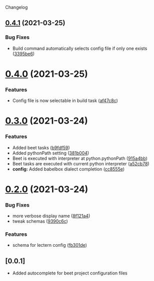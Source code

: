 Changelog

## [0.4.1](https://github.com/mcbeet/vscode-beet/compare/v0.4.0...v0.4.1) (2021-03-25)


### Bug Fixes

* Build command automatically selects config file if only one exists ([3395be6](https://github.com/mcbeet/vscode-beet/commit/3395be6a5f63037ff1e8fc0369324bb15876e7dc))

# [0.4.0](https://github.com/mcbeet/vscode-beet/compare/v0.3.0...v0.4.0) (2021-03-25)


### Features

* Config file is now selectable in build task ([af47c8c](https://github.com/mcbeet/vscode-beet/commit/af47c8cf3705d36defbf58c1cb8d4d971c187642))

# [0.3.0](https://github.com/mcbeet/vscode-beet/compare/v0.2.0...v0.3.0) (2021-03-24)


### Features

* Added beet tasks ([b9fdf59](https://github.com/mcbeet/vscode-beet/commit/b9fdf59e6dad1b33823d6e4ee40a343258e04b12))
* Added pythonPath setting ([381b004](https://github.com/mcbeet/vscode-beet/commit/381b004e95e7c602e0823a3d0b80635f844ca804))
* Beet is executed with interpreter at python.pythonPath ([915a4bb](https://github.com/mcbeet/vscode-beet/commit/915a4bb114cab506e364bd1cb51aa8b4ed2c0fb1))
* Beet tasks are executed with current python interpreter ([a52cb78](https://github.com/mcbeet/vscode-beet/commit/a52cb78db5648293f7fb759224782ab37fb312de))
* **config:** Added babelbox dialect completion ([cc8555e](https://github.com/mcbeet/vscode-beet/commit/cc8555edc26a565cf8abdf2401259185cb7eadef))

# [0.2.0](https://github.com/mcbeet/vscode-beet/compare/v0.1.0...v0.2.0) (2021-03-24)


### Bug Fixes

* more verbose display name ([8f121a4](https://github.com/mcbeet/vscode-beet/commit/8f121a4d7c0d3a08f4576a2566207206828f87b1))
* tweak schemas ([9390c6c](https://github.com/mcbeet/vscode-beet/commit/9390c6c48bd0be20f94fa9ef1afc4335dda072d6))


### Features

* schema for lectern config ([fb301de](https://github.com/mcbeet/vscode-beet/commit/fb301de902ab95b22a43d888769f7ab2f7c48016))

## [0.0.1]
- Added autocomplete for beet project configuration files
